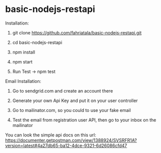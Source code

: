 # basic-nodejs-restapi

Installation:

1. git clone https://github.com/fahriatala/basic-nodejs-restapi.git

2. cd basic-nodejs-restapi

3. npm install

4. npm start

5. Run Test -> npm test

Email Installation:

1. Go to sendgrid.com and create an account there

2. Generate your own Api Key and put it on your user controller

3. Go to mailinator.com, so you could to use your fake email

4. Test the email from registration user API, then go to your inbox on the mailinator

You can look the simple api docs on this url: https://documenter.getpostman.com/view/1388924/SVSRFR1A?version=latest#4a27db65-ba12-4dce-9321-6d26086cfd47
